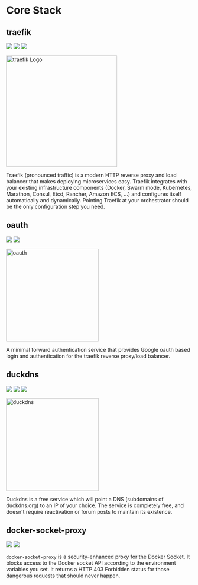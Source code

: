 # Core Stack

## traefik

[![](https://img.shields.io/static/v1?message=traefik&logo=docker&label=docker&color=blue)](https://hub.docker.com/_/traefik)
[![](https://img.shields.io/static/v1?message=traefik/traefik&logo=github&label=github)](https://github.com/traefik/traefik)
[![](https://img.shields.io/static/v1?message=traefik.io&logo=google+chrome&label=website&color=teal)](https://docs.traefik.io)

<img src="https://i.imgur.com/PfNW7k9.png" width="300" alt="traefik Logo">

Traefik (pronounced traffic) is a modern HTTP reverse proxy and load balancer that makes
deploying microservices easy. Traefik integrates with your existing infrastructure components
(Docker, Swarm mode, Kubernetes, Marathon, Consul, Etcd, Rancher, Amazon ECS, ...)
and configures itself automatically and dynamically. Pointing Traefik
at your orchestrator should be the only configuration step you need.

## oauth

[![](https://img.shields.io/static/v1?message=thomseddon/traefik-forward-auth&logo=docker&label=docker&color=blue)](https://hub.docker.com/r/thomseddon/traefik-forward-auth)
[![](https://img.shields.io/static/v1?message=thomseddon/traefik-forward-auth&logo=github&label=github)](https://github.com/thomseddon/traefik-forward-auth)

<img src="https://i.imgur.com/dEo52mz.png" width="250" alt="oauth">

A minimal forward authentication service that provides Google oauth based
login and authentication for the traefik reverse proxy/load balancer.

## duckdns

[![](https://img.shields.io/static/v1?message=linuxserver/duckdns&logo=docker&label=docker&color=blue)](https://hub.docker.com/r/linuxserver/duckdns)
[![](https://img.shields.io/static/v1?message=linuxserver/docker-duckdns&logo=github&label=github)](https://github.com/linuxserver/docker-duckdns)
[![](https://img.shields.io/static/v1?message=duckdns.org&logo=google+chrome&label=website&color=teal)](https://www.duckdns.org)

<img src="https://i.imgur.com/eCBIhm2.jpg" width="250" alt="duckdns">

Duckdns is a free service which will point a DNS (subdomains of duckdns.org)
to an IP of your choice. The service is completely free, and doesn't
require reactivation or forum posts to maintain its existence.

## docker-socket-proxy

[![](https://img.shields.io/static/v1?message=tecnativa/docker-socket-proxy&logo=docker&label=docker&color=blue)](https://hub.docker.com/r/tecnativa/docker-socket-proxy)
[![](https://img.shields.io/static/v1?message=tecnativa/docker-socket-proxy&logo=github&label=github)](https://github.com/Tecnativa/docker-socket-proxy)

`docker-socket-proxy` is a security-enhanced proxy for the Docker Socket.
It blocks access to the Docker socket API according to the environment
variables you set. It returns a HTTP 403 Forbidden status for those
dangerous requests that should never happen.
